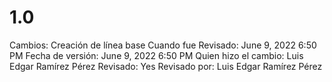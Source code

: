 # 1.0

Cambios: Creación de línea base
Cuando fue Revisado: June 9, 2022 6:50 PM
Fecha de  versión: June 9, 2022 6:50 PM
Quien hizo el cambio: Luis Edgar Ramírez Pérez
Revisado: Yes
Revisado por: Luis Edgar Ramírez Pérez
